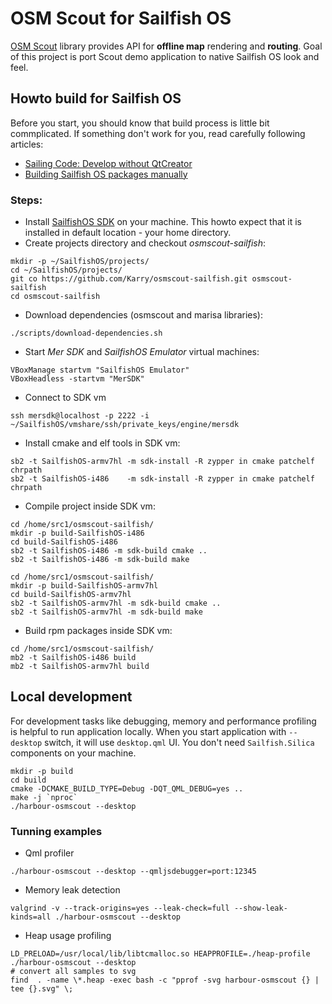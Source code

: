 # OSM Scout for Sailfish OS

[OSM Scout](http://wiki.openstreetmap.org/wiki/Libosmscout) library provides API for **offline map** rendering
and **routing**. Goal of this project is port Scout demo application to native Sailfish OS look and feel.

## Howto build for Sailfish OS

Before you start, you should know that build process is little bit commplicated.
If something don't work for you, read carefully following articles:

 * [Sailing Code: Develop without QtCreator](http://nckweb.com.ar/sailing-code/2015/01/01/develop-without-qtcreator/)
 * [Building Sailfish OS packages manually](https://sailfishos.org/develop/tutorials/building-sailfish-os-packages-manually/)

### Steps:

 * Install [SailfishOS SDK](https://sailfishos.org/develop/sdk-overview/develop-installation-article/) 
   on your machine. This howto expect that it is installed in default location - your home directory.
 * Create projects directory and checkout *osmscout-sailfish*:
```
mkdir -p ~/SailfishOS/projects/
cd ~/SailfishOS/projects/
git co https://github.com/Karry/osmscout-sailfish.git osmscout-sailfish
cd osmscout-sailfish
```
  * Download dependencies (osmscout and marisa libraries):
```
./scripts/download-dependencies.sh
```
  * Start *Mer SDK* and *SailfishOS Emulator* virtual machines:
```
VBoxManage startvm "SailfishOS Emulator" 
VBoxHeadless -startvm "MerSDK"
```
 * Connect to SDK vm
```
ssh mersdk@localhost -p 2222 -i ~/SailfishOS/vmshare/ssh/private_keys/engine/mersdk
```
 * Install cmake and elf tools in SDK vm:
```
sb2 -t SailfishOS-armv7hl -m sdk-install -R zypper in cmake patchelf chrpath
sb2 -t SailfishOS-i486    -m sdk-install -R zypper in cmake patchelf chrpath
```
 * Compile project inside SDK vm:
```
cd /home/src1/osmscout-sailfish/
mkdir -p build-SailfishOS-i486
cd build-SailfishOS-i486
sb2 -t SailfishOS-i486 -m sdk-build cmake ..
sb2 -t SailfishOS-i486 -m sdk-build make

cd /home/src1/osmscout-sailfish/
mkdir -p build-SailfishOS-armv7hl
cd build-SailfishOS-armv7hl
sb2 -t SailfishOS-armv7hl -m sdk-build cmake ..
sb2 -t SailfishOS-armv7hl -m sdk-build make
```
 * Build rpm packages inside SDK vm:
```
cd /home/src1/osmscout-sailfish/
mb2 -t SailfishOS-i486 build
mb2 -t SailfishOS-armv7hl build
```
## Local development

For development tasks like debugging, memory and performance profiling 
is helpful to run application locally. 
When you start application with `--desktop` switch, it will use 
`desktop.qml` UI. You don't need `Sailfish.Silica` components on your machine.

```
mkdir -p build
cd build
cmake -DCMAKE_BUILD_TYPE=Debug -DQT_QML_DEBUG=yes ..
make -j `nproc`
./harbour-osmscout --desktop 
```

### Tunning examples
 * Qml profiler
```
./harbour-osmscout --desktop --qmljsdebugger=port:12345
```
 * Memory leak detection
```
valgrind -v --track-origins=yes --leak-check=full --show-leak-kinds=all ./harbour-osmscout --desktop
```
 * Heap usage profiling
```
LD_PRELOAD=/usr/local/lib/libtcmalloc.so HEAPPROFILE=./heap-profile ./harbour-osmscout --desktop 
# convert all samples to svg
find  . -name \*.heap -exec bash -c "pprof -svg harbour-osmscout {} | tee {}.svg" \;
```
